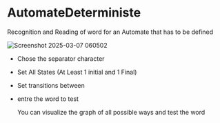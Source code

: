 # AutomateDeterministe
Recognition and Reading of word for an Automate that has to be defined

![Screenshot 2025-03-07 060502](https://github.com/user-attachments/assets/d451135f-05c6-440d-9dde-6744079cfe85)

- Chose the separator character
- Set All States (At Least 1 initial and 1 Final)
- Set transitions between
- entre the word to test

  You can visualize the graph of all possible ways and test the word
